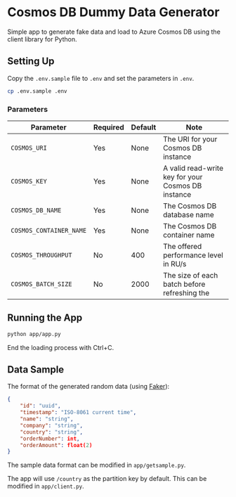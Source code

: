 # Cosmos DB Dummy Data Generator

Simple app to generate fake data and load to Azure Cosmos DB using the client library for Python.

## Setting Up

Copy the `.env.sample` file to `.env` and set the parameters in `.env`.

```bash
cp .env.sample .env
```

### Parameters

| Parameter | Required | Default | Note |
| --------- | -------- | ------- | ---- |
| `COSMOS_URI` | Yes | None | The URI for your Cosmos DB instance |
| `COSMOS_KEY` | Yes | None | A valid read-write key for your Cosmos DB instance |
| `COSMOS_DB_NAME` | Yes | None | The Cosmos DB database name|
| `COSMOS_CONTAINER_NAME` | Yes | None | The Cosmos DB container name|
| `COSMOS_THROUGHPUT` | No | 400 | The offered performance level in RU/s|
| `COSMOS_BATCH_SIZE` | No | 2000 | The size of each batch before refreshing the |

## Running the App

```bash
python app/app.py
```

End the loading process with Ctrl+C.

## Data Sample

The format of the generated random data (using [Faker](https://github.com/joke2k/faker)):

```json
{
    "id": "uuid",
    "timestamp": "ISO-8061 current time",
    "name": "string",
    "company": "string",
    "country": "string",
    "orderNumber": int,
    "orderAmount": float(2)
}
```

The sample data format can be modified in `app/getsample.py`.

The app will use `/country` as the partition key by default. This can be modified in `app/client.py`.
